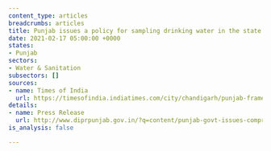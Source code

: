 ```yaml
---
content_type: articles
breadcrumbs: articles
title: Punjab issues a policy for sampling drinking water in the state
date: 2021-02-17 05:00:00 +0000
states:
- Punjab
sectors:
- Water & Sanitation
subsectors: []
sources:
- name: Times of India
  url: https://timesofindia.indiatimes.com/city/chandigarh/punjab-frames-policy-for-sampling-of-drinking-water/articleshow/80790497.cms
details:
- name: Press Release
  url: http://www.diprpunjab.gov.in/?q=content/punjab-govt-issues-comprehensive-policy-routine-water-sampling-outbreaks-water-borne
is_analysis: false

---
```


